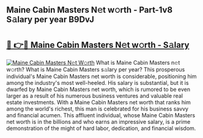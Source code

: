## Maine Cabin Masters N𝚎t w𝚘rth - Part-1v8 S𝚊lary per year B9DvJ

# <h2><a href="http://gc1raj.nevu.top/?p=Maine+Cabin+Masters">🔗 👉🔴 Maine Cabin Masters N𝚎t w𝚘rth - S𝚊lary</a></h2>

[![Maine Cabin Masters N𝚎t W𝚘rth](https://i.imgur.com/Oavwk0R.jpeg)](http://gc1raj.nevu.top/?p=Maine+Cabin+Masters)
What is Maine Cabin Masters n𝚎t w𝚘rth? What is Maine Cabin Masters s𝚊lary per year?
This prosperous individual's Maine Cabin Masters net worth is considerable, positioning him among the industry's most well-heeled. His salary is substantial, but it is dwarfed by Maine Cabin Masters net worth, which is rumored to be even larger as a result of his numerous business ventures and valuable real estate investments. With a Maine Cabin Masters net worth that ranks him among the world's richest, this man is celebrated for his business savvy and financial acumen. This affluent individual, whose Maine Cabin Masters net worth is in the billions and who earns an impressive salary, is a prime demonstration of the might of hard labor, dedication, and financial wisdom.
